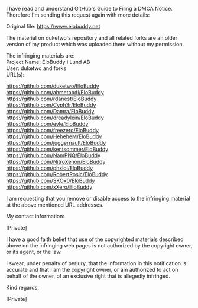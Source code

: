 I have read and understand GitHub's Guide to Filing a DMCA Notice.
Therefore I'm sending this request again with more details:

Original file: https://www.elobuddy.net

The material on duketwo's repository and all related forks are an older version of my product
which was uploaded there without my permission.

The infringing materials are:    
Project Name: EloBuddy i Lund AB  
User: duketwo and forks  
URL(s):  

https://github.com/duketwo/EloBuddy  
https://github.com/ahmetabdi/EloBuddy  
https://github.com/rdanest/EloBuddy  
https://github.com/Cyph3r/EloBuddy  
https://github.com/Damra/EloBuddy  
https://github.com/dreadylein/EloBuddy  
https://github.com/evle/EloBuddy  
https://github.com/freezero/EloBuddy  
https://github.com/HeheheM/EloBuddy  
https://github.com/juggernault/EloBuddy  
https://github.com/kentsommer/EloBuddy  
https://github.com/NamPNQ/EloBuddy  
https://github.com/NitroXenon/EloBuddy  
https://github.com/phxlol/EloBuddy  
https://github.com/RobertRosic/EloBuddy  
https://github.com/SKOx0/EloBuddy  
https://github.com/xXero/EloBuddy  

I am requesting that you remove or disable access to the infringing
material at the above mentioned URL addresses.

My contact information:  

[Private]

I have a good faith belief that use of the copyrighted materials described
above on the infringing web pages is not authorized by the copyright owner,
or its agent, or the law.

I swear, under penalty of perjury, that the information in this
notification is accurate and that I am the copyright owner, or am
authorized to act on behalf of the owner, of an exclusive right that is
allegedly infringed.

Kind regards,

[Private]
